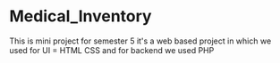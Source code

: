 # Medical_Inventory
This is mini project for semester 5 it's a web based project in which we used for UI = HTML CSS  and for backend we used PHP
